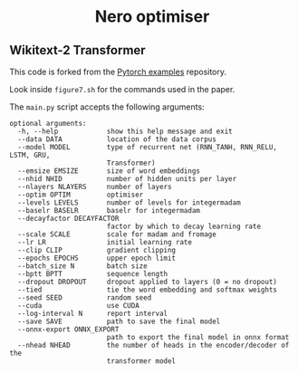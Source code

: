 <h1 align="center">
Nero optimiser
</h1>

## Wikitext-2 Transformer

This code is forked from the [Pytorch examples](https://github.com/pytorch/examples/tree/master/word_language_model) repository.

Look inside `figure7.sh` for the commands used in the paper.

The `main.py` script accepts the following arguments:

```
optional arguments:
  -h, --help            show this help message and exit
  --data DATA           location of the data corpus
  --model MODEL         type of recurrent net (RNN_TANH, RNN_RELU, LSTM, GRU,
                        Transformer)
  --emsize EMSIZE       size of word embeddings
  --nhid NHID           number of hidden units per layer
  --nlayers NLAYERS     number of layers
  --optim OPTIM         optimiser
  --levels LEVELS       number of levels for integermadam
  --baselr BASELR       baselr for integermadam
  --decayfactor DECAYFACTOR
                        factor by which to decay learning rate
  --scale SCALE         scale for madam and fromage
  --lr LR               initial learning rate
  --clip CLIP           gradient clipping
  --epochs EPOCHS       upper epoch limit
  --batch_size N        batch size
  --bptt BPTT           sequence length
  --dropout DROPOUT     dropout applied to layers (0 = no dropout)
  --tied                tie the word embedding and softmax weights
  --seed SEED           random seed
  --cuda                use CUDA
  --log-interval N      report interval
  --save SAVE           path to save the final model
  --onnx-export ONNX_EXPORT
                        path to export the final model in onnx format
  --nhead NHEAD         the number of heads in the encoder/decoder of the
                        transformer model
```
